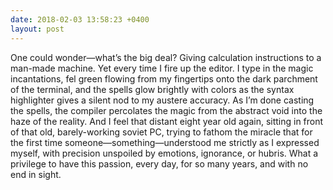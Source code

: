 ```yaml
---
date: 2018-02-03 13:58:23 +0400
layout: post
---
```

One could wonder—what’s the big deal? Giving calculation instructions to a man-made machine. Yet every time I fire up the editor. I type in the magic incantations, fel green flowing from my fingertips onto the dark parchment of the terminal, and the spells glow brightly with colors as the syntax highlighter gives a silent nod to my austere accuracy. As I’m done casting the spells, the compiler percolates the magic from the abstract void into the haze of the reality. And I feel that distant eight year old again, sitting in front of that old, barely-working soviet PC, trying to fathom the miracle that for the first time someone—something—understood me strictly as I expressed myself, with precision unspoiled by emotions, ignorance, or hubris. What a privilege to have this passion, every day, for so many years, and with no end in sight.